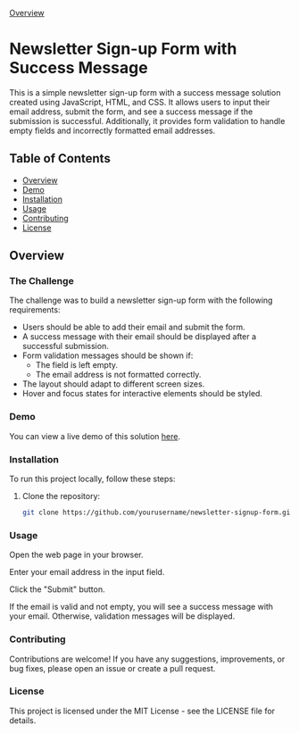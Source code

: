 [Overview](assets/images/bg.png)

# Newsletter Sign-up Form with Success Message

This is a simple newsletter sign-up form with a success message solution created using JavaScript, HTML, and CSS. It allows users to input their email address, submit the form, and see a success message if the submission is successful. Additionally, it provides form validation to handle empty fields and incorrectly formatted email addresses.

## Table of Contents

- [Overview](#overview)
- [Demo](#demo)
- [Installation](#installation)
- [Usage](#usage)
- [Contributing](#contributing)
- [License](#license)

## Overview

### The Challenge

The challenge was to build a newsletter sign-up form with the following requirements:

- Users should be able to add their email and submit the form.
- A success message with their email should be displayed after a successful submission.
- Form validation messages should be shown if:
  - The field is left empty.
  - The email address is not formatted correctly.
- The layout should adapt to different screen sizes.
- Hover and focus states for interactive elements should be styled.

### Demo

You can view a live demo of this solution [here](https://newsletter-message.vercel.app/).

### Installation

To run this project locally, follow these steps:

1. Clone the repository:

   ```bash
   git clone https://github.com/yourusername/newsletter-signup-form.git

### Usage

Open the web page in your browser.

Enter your email address in the input field.

Click the "Submit" button.

If the email is valid and not empty, you will see a success message with your email. Otherwise, validation messages will be displayed.

### Contributing
Contributions are welcome! If you have any suggestions, improvements, or bug fixes, please open an issue or create a pull request.

### License
This project is licensed under the MIT License - see the LICENSE file for details.